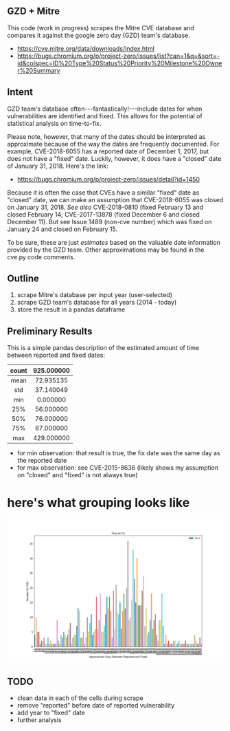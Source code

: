 ## GZD + Mitre
This code (work in progress) scrapes the Mitre CVE database and compares it against the google zero day (GZD) team's database. 

- https://cve.mitre.org/data/downloads/index.html
- https://bugs.chromium.org/p/project-zero/issues/list?can=1&q=&sort=-id&colspec=ID%20Type%20Status%20Priority%20Milestone%20Owner%20Summary

## Intent
GZD team's database often---fantastically!---include dates for when vulnerabilities are identified and fixed. This allows for the potential of statistical analysis on time-to-fix.

Please note, however, that many of the dates should be interpreted as approximate because of the way the dates are frequently documented. For example, CVE-2018-6055 has a reported date of December 1, 2017, but does not have a "fixed" date. Luckily, however, it does have a "closed" date of January 31, 2018. Here's the link: 
- https://bugs.chromium.org/p/project-zero/issues/detail?id=1450

Because it is often the case that CVEs have a similar "fixed" date as "closed" date, we can make an assumption that CVE-2018-6055 was closed on January 31, 2018. _See also_ CVE-2018-0810 (fixed February 13 and closed February 14; CVE-2017-13878 (fixed December 6 and closed December 11). But see Issue 1489 (non-cve number) which was fixed on January 24 and closed on February 15. 

To be sure, these are just _estimates_ based on the valuable date information provided by the GZD team. Other approximations may be found in the cve.py code comments. 

## Outline 
1. scrape Mitre's database per input year (user-selected)
2. scrape GZD team's database for all years (2014 - today)
3. store the result in a pandas dataframe 

## Preliminary Results
This is a simple pandas description of the estimated amount of time between reported and fixed dates:

**count**|**925.000000**
:-----:|:-----:
mean|72.935135
std|37.140049
min|0.000000 
25%|56.000000
50%|76.000000
75%|87.000000
max|429.000000 

- for min observation: that result is true, the fix date was the same day as the reported date
- for max observation: see CVE-2015-8636 (likely shows my assumption on "closed" and "fixed" is not always true)

# here's what grouping looks like
![grouping](https://github.com/nathanReitinger/cve/blob/master/Figure_1.png)


## TODO
* clean data in each of the cells during scrape
* remove "reported" before date of reported vulnerability
* add year to "fixed" date
* further analysis 
